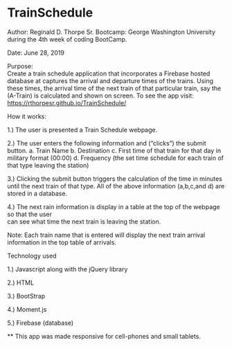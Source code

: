 # TrainSchedule

Author: Reginald D. Thorpe Sr.
Bootcamp: George Washington University 
during the 4th week of coding BootCamp.

Date: June 28, 2019


Purpose:  
Create a train schedule application that incorporates a Firebase hosted database at captures the arrival and departure times of the trains. Using these times, the arrival time of the next train of that particular train, say the (A-Train) is calculated and shown on screen. 
To see the app visit: https://rthorpesr.github.io/TrainSchedule/

How it works:

1.)	The user is presented a Train Schedule webpage.

2.)	The user enters the following information and 
     (“clicks”) the submit button.
    a.	Train Name
    b.	Destination
    c.	First time of that train for that day in military format (00:00)
    d.	Frequency (the set time schedule for each train of that type leaving the station)
    
3.)	Clicking the submit button triggers the calculation of the time in minutes until the
     next train of that type. All of the above information (a,b,c,and d) are stored in a database.

4.)	The next rain information is display in a table at the top of the webpage so that the user   
    can see what time the next train is leaving the station. 

Note: Each train name that is entered will display the next train arrival information in the
      top table of arrivals.

Technology used

1.)	Javascript along with the jQuery library

2.)	HTML

3.)	BootStrap 

4.)	Moment.js

5.)	Firebase (database)



** This app was made responsive for cell-phones and small tablets.



